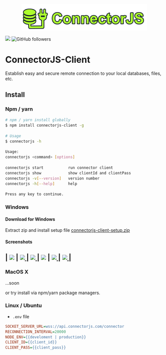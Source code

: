 <p align="center">
<a href="https://connectorjs.com" _target="blank">
<img src="https://github.com/connectorjs/.github/raw/main/images/connectorjs-logo.png"  width="400" />
</a>
</p>

[![](https://img.shields.io/badge/%F0%9F%8C%90%20Powered_by-miajupiter.com-blueviolet?style=flat&labelColor=%23323232)](https://miajupiter.com) ![GitHub followers](https://img.shields.io/github/followers/miajupiter?label=MiaJupiter&logo=github)

# ConnectorJS-Client


Establish easy and secure remote connection to your local databases, files, etc.


## Install

### Npm / yarn

```bash
# npm / yarn install globally
$ npm install connectorjs-client -g

# Usage
$ connectorjs -h

Usage:
connectorjs <command> [options]

connectorjs start           run connector client
connectorjs show            show clientId and clientPass
connectorjs -v[--version]   version number
connectorjs -h[--help]      help

Press any key to continue.
```

### Windows

#### Download for Windows
Extract zip and install setup file [connectorjs-client-setup.zip](https://raw.githubusercontent.com/connectorjs/connector-client/main/installer/win64/connectorjs-client-setup.zip)


#### Screenshots

| <a href="https://raw.githubusercontent.com/connectorjs/connector-client/main/docs/screen-shots/Screenshot_0_1.jpg" target="_blank"><img src="https://raw.githubusercontent.com/connectorjs/connector-client/main/docs/screen-shots/Screenshot_0_1.jpg" width="241" /></a> | <a href="https://raw.githubusercontent.com/connectorjs/connector-client/main/docs/screen-shots/Screenshot_0_2.jpg" target="_blank">
<img src="https://raw.githubusercontent.com/connectorjs/connector-client/main/docs/screen-shots/Screenshot_0_2.jpg" width="241" />
</a> | <a href="https://raw.githubusercontent.com/connectorjs/connector-client/main/docs/screen-shots/Screenshot_0_3.jpg" target="_blank">
<img src="https://raw.githubusercontent.com/connectorjs/connector-client/main/docs/screen-shots/Screenshot_0_3.jpg" width="241" />
</a> | <a href="https://raw.githubusercontent.com/connectorjs/connector-client/main/docs/screen-shots/Screenshot_1.jpg" target="_blank"><img src="https://raw.githubusercontent.com/connectorjs/connector-client/main/docs/screen-shots/Screenshot_1.jpg" width="241" /></a> | <a href="https://raw.githubusercontent.com/connectorjs/connector-client/main/docs/screen-shots/Screenshot_2.jpg" target="_blank">
<img src="https://raw.githubusercontent.com/connectorjs/connector-client/main/docs/screen-shots/Screenshot_2.jpg" width="241" />
</a> | <a href="https://raw.githubusercontent.com/connectorjs/connector-client/main/docs/screen-shots/Screenshot_3.jpg" target="_blank">
<img src="https://raw.githubusercontent.com/connectorjs/connector-client/main/docs/screen-shots/Screenshot_3.jpg" width="241" />
</a> |
----










### MacOS X
...soon

or try install via npm/yarn package managers.

### Linux / Ubuntu










- `.env` file

```ini
SOCKET_SERVER_URL=wss://api.connectorjs.com/connector
RECONNECTION_INTERVAL=20000
NODE_ENV={{develoment | production}}
CLIENT_ID={{client_id}}
CLIENT_PASS={{client_pass}}
```
